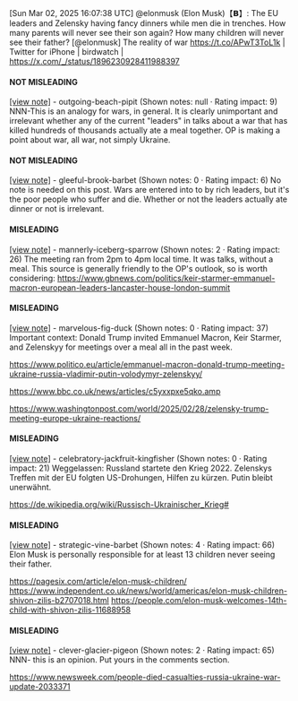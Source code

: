 [Sun Mar 02, 2025 16:07:38 UTC] @elonmusk (Elon Musk)【𝗕】: The EU leaders and Zelensky having fancy dinners while men die in trenches.  How many parents will never see their son again?  How many children will never see their father? [@elonmusk] The reality of war https://t.co/APwT3ToL1k | Twitter for iPhone | birdwatch | https://x.com/_/status/1896230928411988397

#### NOT MISLEADING

[[view note]](https://x.com/i/birdwatch/n/1896337541865124128) - outgoing-beach-pipit (Shown notes: null · Rating impact: 9)
NNN-This is an analogy for wars, in general. It is clearly unimportant and irrelevant whether any of the current "leaders" in talks about a war that has killed hundreds of thousands actually ate a meal together. OP is making a point about war, all war, not simply Ukraine.

#### NOT MISLEADING

[[view note]](https://x.com/i/birdwatch/n/1896300132699672602) - gleeful-brook-barbet (Shown notes: 0 · Rating impact: 6)
No note is needed on this post. Wars are entered into to by rich leaders, but it's  the poor people who  suffer and die.  Whether or not the leaders actually ate dinner or not is irrelevant. 

#### MISLEADING

[[view note]](https://x.com/i/birdwatch/n/1896270633639538984) - mannerly-iceberg-sparrow (Shown notes: 2 · Rating impact: 26)
The meeting ran from 2pm to 4pm local time. It was talks, without a meal. This source is generally friendly to the OP's outlook, so is worth considering:
https://www.gbnews.com/politics/keir-starmer-emmanuel-macron-european-leaders-lancaster-house-london-summit

#### MISLEADING

[[view note]](https://x.com/i/birdwatch/n/1896261225291370820) - marvelous-fig-duck (Shown notes: 0 · Rating impact: 37)
Important context: Donald Trump invited Emmanuel Macron, Keir Starmer, and Zelenskyy for meetings over a meal all in the past week.

https://www.politico.eu/article/emmanuel-macron-donald-trump-meeting-ukraine-russia-vladimir-putin-volodymyr-zelenskyy/

https://www.bbc.co.uk/news/articles/c5yxxpxe5qko.amp

https://www.washingtonpost.com/world/2025/02/28/zelensky-trump-meeting-europe-ukraine-reactions/

#### MISLEADING

[[view note]](https://x.com/i/birdwatch/n/1896449435367870867) - celebratory-jackfruit-kingfisher (Shown notes: 0 · Rating impact: 21)
Weggelassen: Russland startete den Krieg 2022. Zelenskys Treffen mit der EU folgten US-Drohungen, Hilfen zu kürzen. Putin bleibt unerwähnt. 

https://de.wikipedia.org/wiki/Russisch-Ukrainischer_Krieg#

#### MISLEADING

[[view note]](https://x.com/i/birdwatch/n/1896399454111932477) - strategic-vine-barbet (Shown notes: 4 · Rating impact: 66)
Elon Musk is personally responsible for at least 13 children never seeing their father.

https://pagesix.com/article/elon-musk-children/
https://www.independent.co.uk/news/world/americas/elon-musk-children-shivon-zilis-b2707018.html
https://people.com/elon-musk-welcomes-14th-child-with-shivon-zilis-11688958

#### MISLEADING

[[view note]](https://x.com/i/birdwatch/n/1896264406088192431) - clever-glacier-pigeon (Shown notes: 2 · Rating impact: 65)
NNN- this is an opinion. 
Put yours in the comments section. 

https://www.newsweek.com/people-died-casualties-russia-ukraine-war-update-2033371
